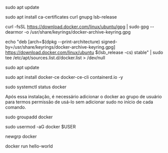sudo apt update

sudo apt install  ca-certificates  curl  gnupg  lsb-release

curl -fsSL https://download.docker.com/linux/ubuntu/gpg | sudo gpg --dearmor -o /usr/share/keyrings/docker-archive-keyring.gpg

echo  "deb [arch=$(dpkg --print-architecture) signed-by=/usr/share/keyrings/docker-archive-keyring.gpg] https://download.docker.com/linux/ubuntu   $(lsb_release -cs) stable" | sudo tee /etc/apt/sources.list.d/docker.list > /dev/null

sudo apt update

sudo apt install docker-ce docker-ce-cli containerd.io -y

sudo systemctl status docker

Após essa instalação, é necessário adicionar o docker ao grupo de usuário para termos permissão de usá-lo sem adicionar sudo no início de cada comando.

sudo groupadd docker

sudo usermod -aG docker $USER

newgrp docker

docker run hello-world